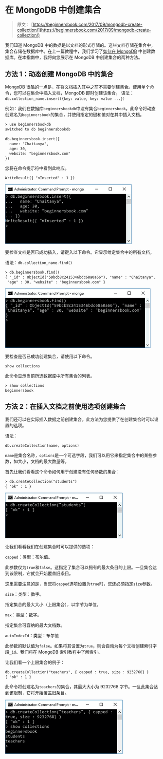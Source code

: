 # 在 MongoDB 中创建集合

> 原文： [https://beginnersbook.com/2017/09/mongodb-create-collection/](https://beginnersbook.com/2017/09/mongodb-create-collection/)

我们知道 MongoDB 中的数据是以文档的形式存储的。这些文档存储在集合中，集合存储在数据库中。在上一篇教程中，我们学习了[如何在 MongoDB](https://beginnersbook.com/2017/09/mongodb-create-database/) 中创建数据库。在本指南中，我将向您展示在 MongoDB 中创建集合的两种方法。

## 方法 1：动态创建 MongoDB 中的集合

MongoDB 很酷的一点是，在将文档插入其中之前不需要创建集合。使用单个命令，您可以在集合中插入文档，MongoDB 即时创建该集合。
语法：`db.collection_name.insert({key: value, key: value ...})`

例如：我们在数据库`beginnersbookdb`中没有集合`beginnersbook`。此命令将动态创建名为`beginnersbook`的集合，并使用指定的键和值对在其中插入文档。

```
> use beginnersbookdb
switched to db beginnersbookdb

db.beginnersbook.insert({
  name: "Chaitanya",
  age: 30,
  website: "beginnersbook.com"
})
```

您将在命令提示符中看到此响应。

```
WriteResult({ "nInserted" : 1 })
```

![Creating collection on the fly MongoDB](img/4af1b49d42ba5be9f275db69de7368f0.jpg)

要检查文档是否已成功插入，请键入以下命令。它显示给定集合中的所有文档。

语法：`db.collection_name.find()`

```
> db.beginnersbook.find()
{ "_id" : ObjectId("59bcb8c2415346bdc68a0a66"), "name" : "Chaitanya",
 "age" : 30, "website" : "beginnersbook.com" }
```

![verifying that collection is created successfully](img/5f6f93f1b24241ef9444c2762b29b7a3.jpg)

要检查是否已成功创建集合，请使用以下命令。

```
show collections
```

此命令显示当前所选数据库中所有集合的列表。

```
> show collections
beginnersbook
```

## 方法 2：在插入文档之前使用选项创建集合

我们还可以在实际插入数据之前创建集合。此方法为您提供了在创建集合时可以设置的选项。

语法：

```
db.createCollection(name, options)
```

`name`是集合名称，`options`是一个可选字段，我们可以用它来指定集合中的某些参数，如大小，文档的最大数量等。

首先让我们看看这个命令如何用于创建没有任何参数的集合：

```
> db.createCollection("students")
{ "ok" : 1 }
```

![Collection without options](img/e241f5e4015d0c33e5e3df72f8851796.jpg)

让我们看看我们在创建集合时可以提供的选项：

`capped`：类型：布尔值。

此参数仅为`true`和`false`。这指定了集合可以拥有的最大条目的上限。一旦集合达到该限制，它就会开始覆盖旧条目。

这里需要注意的是，当您将`capped`选项设置为`true`时，您还必须指定`size`参数。

`size`：类型：数字。

指定集合的​​最大大小（上限集合），以字节为单位。

`max`：类型：数字。

指定集合可容纳的最大文档数。

`autoIndexId`：类型：布尔值

此参数的默认值为`false`。如果将其设置为`true`，则会自动为每个文档创建索引字段`_id`。我们将在 MongoDB 索引教程中了解索引。

让我们看一个上限集合的例子：

```
db.createCollection("teachers", { capped : true, size : 9232768} )
{ "ok" : 1 }

```

此命令将创建名为`teachers`的集合，其最大大小为 9232768 字节。一旦此集合达到该限制，它将开始覆盖旧条目。

![Creating capped collection in MongoDB](img/66d9227f4239464042ea28e41271666a.jpg)